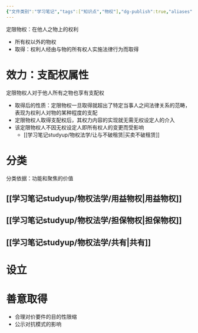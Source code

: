 ```yaml
---
{"文件类别":"学习笔记","tags":["知识点","物权"],"dg-publish":true,"aliases":["限制物权"],"permalink":"/学习笔记studyup/物权法学/定限物权/","dgPassFrontmatter":true,"created":"2024-10-23T16:27:57.381+08:00","updated":"2024-11-29T19:48:11.619+08:00"}
---
```


定限物权：在他人之物上的权利
- 所有权以外的物权
- 取得：权利人经由与物的所有权人实施法律行为而取得
# 效力：支配权属性
定限物权人对于他人所有之物也享有支配权
- 取得后的性质：定限物权一旦取得就超出了特定当事人之间法律关系的范畴，表现为权利人对物的某种程度的支配
- 定限物权人取得支配权后，其权力内容的实现就无需无权设定人的介入
- 该定限物权人不因无权设定人即所有权人的变更而受影响
	- [[学习笔记studyup/物权法学/让与不破租赁\|买卖不破租赁]]
# 分类
分类依据：功能和聚焦的价值
## [[学习笔记studyup/物权法学/用益物权\|用益物权]]
## [[学习笔记studyup/物权法学/担保物权\|担保物权]]
## [[学习笔记studyup/物权法学/共有\|共有]]
# 设立
# 善意取得
- 合理对价要件的目的性限缩
- 公示对抗模式的影响